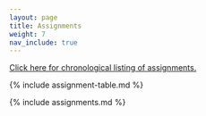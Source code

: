 ```yaml
---
layout: page
title: Assignments
weight: 7
nav_include: true
---
```

<a href="./chronological">Click here for chronological listing of assignments.</a>

{% include assignment-table.md %}

{% include assignments.md %}